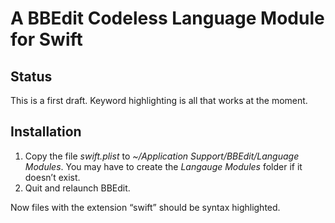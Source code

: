 # A BBEdit Codeless Language Module for Swift

## Status

This is a first draft. Keyword highlighting is all that works at the moment.

## Installation

1. Copy the file *swift.plist* to *~/Application Support/BBEdit/Language Modules*. You may have to create the *Langauge Modules* folder if it doesn’t exist.
2. Quit and relaunch BBEdit.

Now files with the extension “swift” should be syntax highlighted. <!-- The function popup menu in the navigation bar should also list all the declarations in the current file. -->
